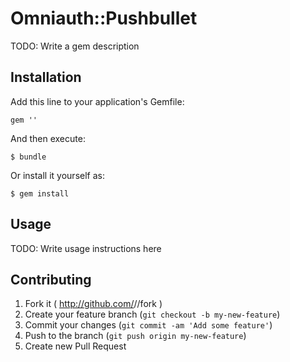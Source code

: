 # Omniauth::Pushbullet

TODO: Write a gem description

## Installation

Add this line to your application's Gemfile:

    gem ''

And then execute:

    $ bundle

Or install it yourself as:

    $ gem install 

## Usage

TODO: Write usage instructions here

## Contributing

1. Fork it ( http://github.com/<my-github-username>//fork )
2. Create your feature branch (`git checkout -b my-new-feature`)
3. Commit your changes (`git commit -am 'Add some feature'`)
4. Push to the branch (`git push origin my-new-feature`)
5. Create new Pull Request
